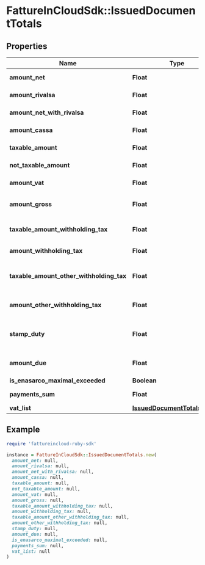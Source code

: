 # FattureInCloudSdk::IssuedDocumentTotals

## Properties

| Name | Type | Description | Notes |
| ---- | ---- | ----------- | ----- |
| **amount_net** | **Float** | Total net amount. |  |
| **amount_rivalsa** | **Float** | Rivalsa amount. | [optional] |
| **amount_net_with_rivalsa** | **Float** | Net amount with rivalsa. | [optional] |
| **amount_cassa** | **Float** | Cassa amount. | [optional] |
| **taxable_amount** | **Float** | Taxable amount. | [optional] |
| **not_taxable_amount** | **Float** | Not taxable amount. | [optional] |
| **amount_vat** | **Float** | Total vat amount. |  |
| **amount_gross** | **Float** | Total grosas amount. |  |
| **taxable_amount_withholding_tax** | **Float** | Taxable withholding tax amount. | [optional] |
| **amount_withholding_tax** | **Float** | Withholding tax amount. | [optional] |
| **taxable_amount_other_withholding_tax** | **Float** | Other withholding tax taxable amount. | [optional] |
| **amount_other_withholding_tax** | **Float** | Other withholding tax amount. | [optional] |
| **stamp_duty** | **Float** | Stamp duty value [0 if not present]. | [optional] |
| **amount_due** | **Float** | Total amount due. |  |
| **is_enasarco_maximal_exceeded** | **Boolean** |  |  |
| **payments_sum** | **Float** | Payments sum. |  |
| **vat_list** | [**IssuedDocumentTotalsVatList**](IssuedDocumentTotalsVatList.md) |  | [optional] |

## Example

```ruby
require 'fattureincloud-ruby-sdk'

instance = FattureInCloudSdk::IssuedDocumentTotals.new(
  amount_net: null,
  amount_rivalsa: null,
  amount_net_with_rivalsa: null,
  amount_cassa: null,
  taxable_amount: null,
  not_taxable_amount: null,
  amount_vat: null,
  amount_gross: null,
  taxable_amount_withholding_tax: null,
  amount_withholding_tax: null,
  taxable_amount_other_withholding_tax: null,
  amount_other_withholding_tax: null,
  stamp_duty: null,
  amount_due: null,
  is_enasarco_maximal_exceeded: null,
  payments_sum: null,
  vat_list: null
)
```

